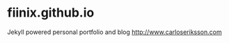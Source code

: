 fiinix.github.io
================

Jekyll powered personal portfolio and blog http://www.carloseriksson.com
